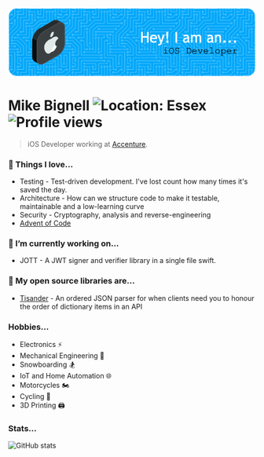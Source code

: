 <!--
**mikezs/mikezs** is a ✨ _special_ ✨ repository because its `README.md` (this file) appears on your GitHub profile.

Here are some ideas to get you started:

- 🔭 I’m currently working on ...
- 🌱 I’m currently learning ...
- 👯 I’m looking to collaborate on ...
- 🤔 I’m looking for help with ...
- 💬 Ask me about ...
- 📫 How to reach me: ...
- 😄 Pronouns: ...
- ⚡ Fun fact: ...
-->

![Header](github-header-image.png)

# Mike Bignell ![Location: Essex](https://img.shields.io/badge/location-Essex-brightgreen) ![Profile views](https://gpvc.arturio.dev/mikezs)  
> iOS Developer working at [Accenture](https://www.accenture.com/).

### 💛 Things I love...
- Testing - Test-driven development. I've lost count how many times it's saved the day.
- Architecture - How can we structure code to make it testable, maintainable and a low-learning curve
- Security - Cryptography, analysis and reverse-engineering
- [Advent of Code](https://github.com/mikezs/AoC-2021)

### 🔭 I’m currently working on...
- JOTT - A JWT signer and verifier library in a single file swift.

### 📖 My open source libraries are...
- [Tisander](https://github.com/mikezs/Tisander) - An ordered JSON parser for when clients need you to honour the order of dictionary items in an API

### Hobbies...
- Electronics ⚡️
- Mechanical Engineering 🔩
- Snowboarding 🏂
- IoT and Home Automation 🌐
- Motorcycles 🏍
- Cycling 🚴
- 3D Printing 🖨

### Stats...
![GitHub stats](https://github-readme-stats.vercel.app/api?username=mikezs&show_icons=true)  

